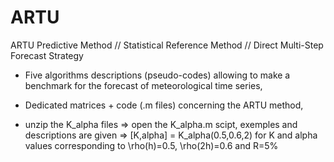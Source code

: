 # ARTU
ARTU Predictive Method // Statistical Reference Method // Direct  Multi-Step  Forecast Strategy

- Five algorithms descriptions (pseudo-codes) allowing to make a benchmark for the forecast of meteorological time series,

- Dedicated matrices + code (.m files) concerning the ARTU method,

- unzip the K_alpha files =>  open the K_alpha.m scipt, exemples and descriptions are given => [K,alpha] = K_alpha(0.5,0.6,2) for K and alpha values corresponding to \rho(h)=0.5, \rho(2h)=0.6 and R=5%

